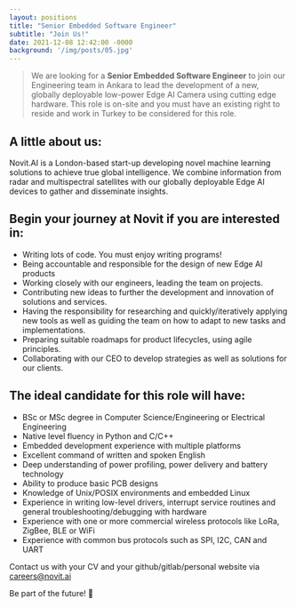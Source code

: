 ```yaml
---
layout: positions
title: "Senior Embedded Software Engineer"
subtitle: "Join Us!"
date: 2021-12-08 12:42:00 -0000
background: '/img/posts/05.jpg'
---
```



> We are looking for a **Senior Embedded Software Engineer** to join our Engineering team in Ankara to lead the development of a new, globally deployable low-power Edge AI Camera using cutting edge hardware. This role is on-site and you must have an existing right to reside and work in Turkey to be considered for this role.

## A little about us:
Novit.AI is a London-based start-up developing novel machine learning solutions to achieve true global intelligence. We combine information from radar and multispectral satellites with our globally deployable Edge AI devices to gather and disseminate insights.
  
## Begin your journey at Novit if you are interested in:
* Writing lots of code. You must enjoy writing programs!
* Being accountable and responsible for the design of new Edge AI products
* Working closely with our engineers, leading the team on projects.
* Contributing new ideas to further the development and innovation of solutions and services.
* Having the responsibility for researching and quickly/iteratively applying new tools as well as guiding the team on how to adapt to new tasks and implementations.
* Preparing suitable roadmaps for product lifecycles, using agile principles.
* Collaborating with our CEO to develop strategies as well as solutions for our clients.
  
## The ideal candidate for this role will have:
* BSc or MSc degree in Computer Science/Engineering or Electrical Engineering
* Native level fluency in Python and C/C++
* Embedded development experience with multiple platforms
* Excellent command of written and spoken English
* Deep understanding of power profiling, power delivery and battery technology
* Ability to produce basic PCB designs
* Knowledge of Unix/POSIX environments and embedded Linux
* Experience in writing low-level drivers, interrupt service routines and general troubleshooting/debugging with hardware
* Experience with one or more commercial wireless protocols like LoRa, ZigBee, BLE or WiFi
* Experience with common bus protocols such as SPI, I2C, CAN and UART
  
Contact us with your CV and your github/gitlab/personal website via careers@novit.ai

Be part of the future! 🚀

